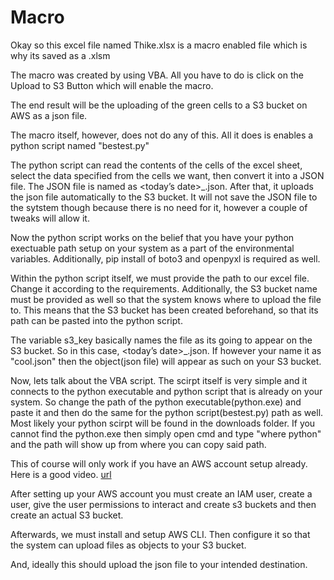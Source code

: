 # Macro

Okay so this excel file named Thike.xlsx is a macro enabled file which is why its saved as a .xlsm

The macro was created by using VBA. All you have to do is click on the Upload to S3 Button which will enable the macro. 

The end result will be the uploading of the green cells to a S3 bucket on AWS as a json file.

The macro itself, however, does not do any of this. All it does is enables a python script named "bestest.py" 

The python script can read the contents of the cells of the excel sheet, select the data specified from the cells we want, then convert it into 
a JSON file. The JSON file is named as  <today’s date>_<tab name>.json. After that, it uploads the json file automatically to the S3 bucket.
It will not save the JSON file to the sytstem though because there is no need for it, however a couple of tweaks will allow it.

Now the python script works on the belief that you have your python exectuable path setup on your system as a part of the environmental variables. Additionally, pip install of boto3 and openpyxl is required as well. 

Within the python script itself, we must provide the path to our excel file. Change it according to the requirements. Additionally, the S3 bucket name must be provided as well so that the system knows where to upload the file to. This means that the S3 bucket has been created beforehand, so that its path can be pasted into the python script. 

The variable s3_key basically names the file as its going to appear on the S3 bucket. So in this case, <today’s date>_<tab name>.json. If however your name it as "cool.json" then the object(json file) will appear as such on your S3 bucket. 

Now, lets talk about the VBA script. The scirpt itself is very simple and it connects to the python executable and python script that is already on your system. So change the path of the python executable(python.exe) and paste it and then do the same for the python script(bestest.py) path as well. Most likely your python scirpt will be found in the downloads folder. If you cannot find the python.exe then simply open cmd and type "where python" and the path will show up from where you can copy said path.




This of course will only work if you have an AWS account setup already. Here is a good video. [url](https://www.youtube.com/watch?v=XhW17g73fvY)

After setting up your AWS account you must create an IAM user, create a user, give the user permissions to interact and create s3 buckets and then create an actual S3 bucket. 

Afterwards, we must install and setup AWS CLI. Then configure it so that the system can upload files as objects to your S3 bucket. 

And, ideally this should upload the json file to your intended destination.

